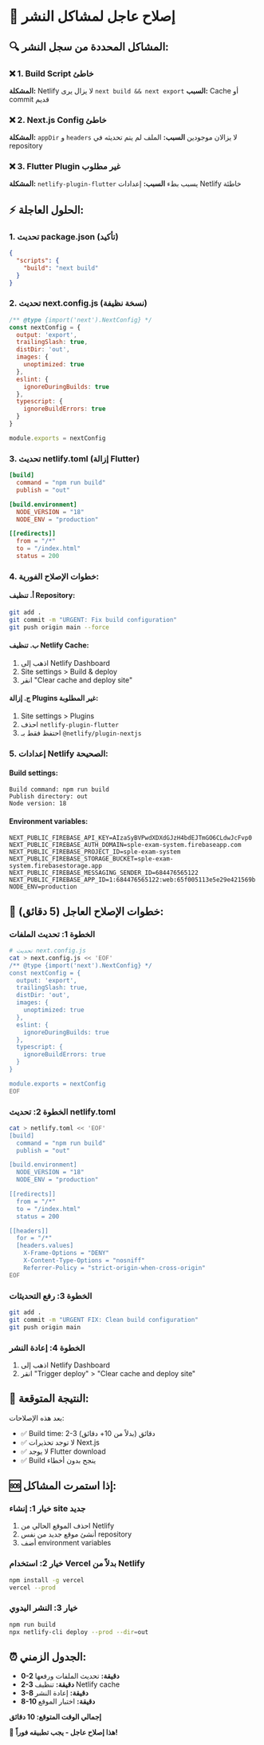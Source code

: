 # 🚨 إصلاح عاجل لمشاكل النشر

## 🔍 المشاكل المحددة من سجل النشر:

### ❌ 1. Build Script خاطئ
**المشكلة:** Netlify لا يزال يرى `next build && next export`
**السبب:** Cache أو commit قديم

### ❌ 2. Next.js Config خاطئ  
**المشكلة:** `appDir` و `headers` لا يزالان موجودين
**السبب:** الملف لم يتم تحديثه في repository

### ❌ 3. Flutter Plugin غير مطلوب
**المشكلة:** `netlify-plugin-flutter` يسبب بطء
**السبب:** إعدادات Netlify خاطئة

## ⚡ الحلول العاجلة:

### 1. تحديث package.json (تأكيد)
```json
{
  "scripts": {
    "build": "next build"
  }
}
```

### 2. تحديث next.config.js (نسخة نظيفة)
```javascript
/** @type {import('next').NextConfig} */
const nextConfig = {
  output: 'export',
  trailingSlash: true,
  distDir: 'out',
  images: {
    unoptimized: true
  },
  eslint: {
    ignoreDuringBuilds: true
  },
  typescript: {
    ignoreBuildErrors: true
  }
}

module.exports = nextConfig
```

### 3. تحديث netlify.toml (إزالة Flutter)
```toml
[build]
  command = "npm run build"
  publish = "out"

[build.environment]
  NODE_VERSION = "18"
  NODE_ENV = "production"

[[redirects]]
  from = "/*"
  to = "/index.html"
  status = 200
```

### 4. خطوات الإصلاح الفورية:

#### أ. تنظيف Repository:
```bash
git add .
git commit -m "URGENT: Fix build configuration"
git push origin main --force
```

#### ب. تنظيف Netlify Cache:
1. اذهب إلى Netlify Dashboard
2. Site settings > Build & deploy
3. انقر "Clear cache and deploy site"

#### ج. إزالة Plugins غير المطلوبة:
1. Site settings > Plugins
2. احذف `netlify-plugin-flutter`
3. احتفظ فقط بـ `@netlify/plugin-nextjs`

### 5. إعدادات Netlify الصحيحة:

#### Build settings:
```
Build command: npm run build
Publish directory: out
Node version: 18
```

#### Environment variables:
```
NEXT_PUBLIC_FIREBASE_API_KEY=AIzaSyBVPwdXDXdGJzH4bdEJTmGO6CLdwJcFvp0
NEXT_PUBLIC_FIREBASE_AUTH_DOMAIN=sple-exam-system.firebaseapp.com
NEXT_PUBLIC_FIREBASE_PROJECT_ID=sple-exam-system
NEXT_PUBLIC_FIREBASE_STORAGE_BUCKET=sple-exam-system.firebasestorage.app
NEXT_PUBLIC_FIREBASE_MESSAGING_SENDER_ID=684476565122
NEXT_PUBLIC_FIREBASE_APP_ID=1:684476565122:web:65f005113e5e29e421569b
NODE_ENV=production
```

## 🔧 خطوات الإصلاح العاجل (5 دقائق):

### الخطوة 1: تحديث الملفات
```bash
# تحديث next.config.js
cat > next.config.js << 'EOF'
/** @type {import('next').NextConfig} */
const nextConfig = {
  output: 'export',
  trailingSlash: true,
  distDir: 'out',
  images: {
    unoptimized: true
  },
  eslint: {
    ignoreDuringBuilds: true
  },
  typescript: {
    ignoreBuildErrors: true
  }
}

module.exports = nextConfig
EOF
```

### الخطوة 2: تحديث netlify.toml
```bash
cat > netlify.toml << 'EOF'
[build]
  command = "npm run build"
  publish = "out"

[build.environment]
  NODE_VERSION = "18"
  NODE_ENV = "production"

[[redirects]]
  from = "/*"
  to = "/index.html"
  status = 200

[[headers]]
  for = "/*"
  [headers.values]
    X-Frame-Options = "DENY"
    X-Content-Type-Options = "nosniff"
    Referrer-Policy = "strict-origin-when-cross-origin"
EOF
```

### الخطوة 3: رفع التحديثات
```bash
git add .
git commit -m "URGENT FIX: Clean build configuration"
git push origin main
```

### الخطوة 4: إعادة النشر
1. اذهب إلى Netlify Dashboard
2. انقر "Trigger deploy" > "Clear cache and deploy site"

## 🎯 النتيجة المتوقعة:

بعد هذه الإصلاحات:
- ✅ Build time: 2-3 دقائق (بدلاً من 10+ دقائق)
- ✅ لا توجد تحذيرات Next.js
- ✅ لا يوجد Flutter download
- ✅ Build ينجح بدون أخطاء

## 🆘 إذا استمرت المشاكل:

### خيار 1: إنشاء site جديد
1. احذف الموقع الحالي من Netlify
2. أنشئ موقع جديد من نفس repository
3. أضف environment variables

### خيار 2: استخدام Vercel بدلاً من Netlify
```bash
npm install -g vercel
vercel --prod
```

### خيار 3: النشر اليدوي
```bash
npm run build
npx netlify-cli deploy --prod --dir=out
```

## ⏰ الجدول الزمني:

- **0-2 دقيقة:** تحديث الملفات ورفعها
- **2-3 دقيقة:** تنظيف Netlify cache
- **3-8 دقيقة:** إعادة النشر
- **8-10 دقيقة:** اختبار الموقع

**إجمالي الوقت المتوقع: 10 دقائق**

🚨 **هذا إصلاح عاجل - يجب تطبيقه فوراً!**
